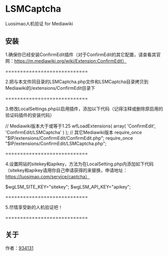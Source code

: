 # LSMCaptcha
Luosimao人机验证 for Mediawiki
## 安装

1.确保你已经安装ConfirmEdit插件（对于ConfirmEdit的其它配置，请查看其官网：https://m.mediawiki.org/wiki/Extension:ConfirmEdit）

============================

2.把与本文件同目录的LSMCaptcha.php文件和LSMCaptcha目录拷贝到Mediawiki的/extensions/ConfirmEdit目录下

============================

3.修改LocalSettings.php以启用插件，添加以下代码（记得注释或删除原启用的验证码插件的安装代码）

// Mediawiki版本大于或等于1.25
wfLoadExtensions( array( 'ConfirmEdit', 'ConfirmEdit/LSMCaptcha' ) );
// 其它Mediawiki版本
require_once "$IP/extensions/ConfirmEdit/ConfirmEdit.php";
require_once "$IP/extensions/ConfirmEdit/LSMCaptcha.php";

============================

4.设置网站的sitekey和apikey，方法为在LocalSetting.php内添加如下代码（sitekey和apikey请用你自己申请获得的来替换，申请地址：https://luosimao.com/service/captcha）

$wgLSM_SITE_KEY="sitekey";
$wgLSM_API_KEY="apikey";

============================

5.尽情享受新的人机验证吧！

============================
## 关于
作者：[934131](http://won.cx/)
